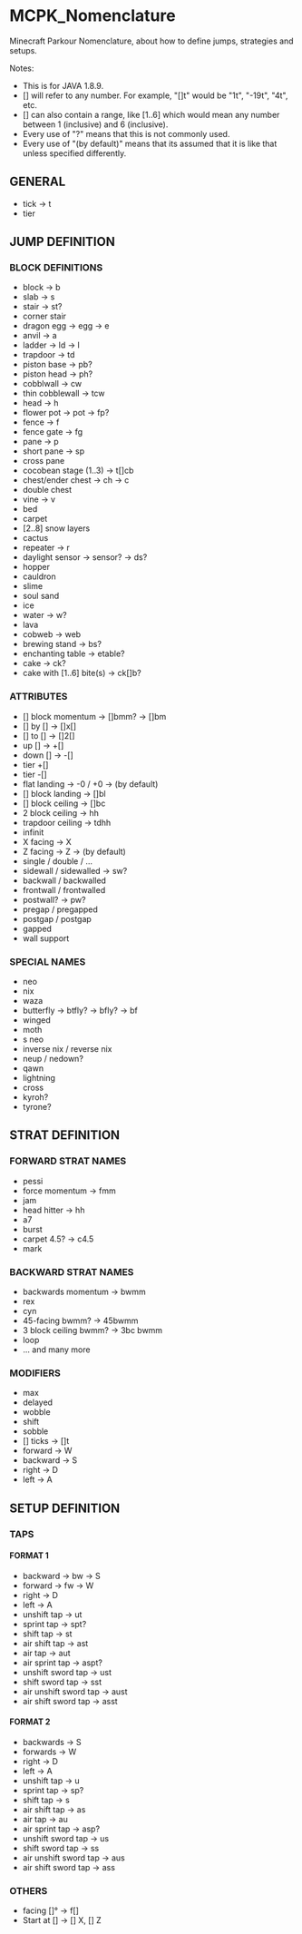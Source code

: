 # MCPK_Nomenclature
Minecraft Parkour Nomenclature, about how to define jumps, strategies and setups.

Notes: 
+ This is for JAVA 1.8.9.
+ [] will refer to any number. For example, "[]t" would be  "1t", "-19t", "4t", etc. 
+ [] can also contain a range, like [1..6] which would mean any number between 1 (inclusive) and 6 (inclusive).
+ Every use of "?" means that this is not commonly used.
+ Every use of "(by default)" means that its assumed that it is like that unless specified differently.

## GENERAL
+ tick -> t
+ tier

## JUMP DEFINITION
### BLOCK DEFINITIONS
+ block -> b
+ slab -> s
+ stair -> st?
+ corner stair
+ dragon egg -> egg -> e
+ anvil -> a
+ ladder -> ld -> l
+ trapdoor -> td
+ piston base -> pb?
+ piston head -> ph?
+ cobblwall -> cw
+ thin cobblewall -> tcw
+ head -> h
+ flower pot -> pot -> fp?
+ fence -> f
+ fence gate -> fg
+ pane -> p
+ short pane -> sp
+ cross pane
+ cocobean stage (1..3) -> t[]cb
+ chest/ender chest -> ch -> c
+ double chest
+ vine -> v
+ bed
+ carpet
+ [2..8] snow layers
+ cactus
+ repeater -> r
+ daylight sensor -> sensor? -> ds?
+ hopper
+ cauldron
+ slime
+ soul sand
+ ice
+ water -> w?
+ lava
+ cobweb -> web
+ brewing stand -> bs?
+ enchanting table -> etable?
+ cake -> ck?
+ cake with [1..6] bite(s) -> ck[]b?

###  ATTRIBUTES

+ [] block momentum -> []bmm? -> []bm
+ [] by [] -> []x[]
+ [] to [] -> []2[]
+ up [] -> +[]
+ down [] -> -[]
+ tier +[]
+ tier -[]
+ flat landing -> -0 / +0 -> (by default)
+ [] block landing -> []bl
+ [] block ceiling -> []bc
+ 2 block ceiling -> hh
+ trapdoor ceiling -> tdhh
+ infinit
+ X facing -> X
+ Z facing -> Z -> (by default)
+ single / double / ...
+ sidewall / sidewalled -> sw?
+ backwall / backwalled
+ frontwall / frontwalled
+ postwall? -> pw?
+ pregap / pregapped
+ postgap / postgap
+ gapped
+ wall support

### SPECIAL NAMES
+ neo
+ nix
+ waza
+ butterfly -> btfly? -> bfly? -> bf
+ winged
+ moth
+ s neo
+ inverse nix / reverse nix
+ neup / nedown?
+ qawn
+ lightning
+ cross
+ kyroh?
+ tyrone?

## STRAT DEFINITION
### FORWARD STRAT NAMES
+ pessi
+ force momentum -> fmm
+ jam
+ head hitter -> hh
+ a7
+ burst
+ carpet 4.5? -> c4.5
+ mark

### BACKWARD STRAT NAMES
+ backwards momentum -> bwmm
+ rex
+ cyn
+ 45-facing bwmm? -> 45bwmm
+ 3 block ceiling bwmm? -> 3bc bwmm
+ loop
+ ... and many more

### MODIFIERS
+ max
+ delayed
+ wobble
+ shift
+ sobble
+ [] ticks -> []t
+ forward -> W
+ backward -> S
+ right -> D
+ left -> A

## SETUP DEFINITION
### TAPS
#### FORMAT 1
+ backward -> bw -> S
+ forward -> fw -> W
+ right -> D
+ left -> A
+ unshift tap -> ut
+ sprint tap -> spt?
+ shift tap -> st
+ air shift tap -> ast
+ air tap -> aut
+ air sprint tap -> aspt?
+ unshift sword  tap -> ust
+ shift sword tap -> sst
+ air unshift sword tap -> aust
+ air shift sword tap -> asst

#### FORMAT 2
+ backwards -> S
+ forwards -> W
+ right -> D
+ left -> A
+ unshift tap -> u
+ sprint tap -> sp?
+ shift tap -> s
+ air shift tap -> as
+ air tap -> au
+ air sprint tap -> asp?
+ unshift sword  tap -> us
+ shift sword tap -> ss
+ air unshift sword tap -> aus
+ air shift sword tap -> ass

### OTHERS
+ facing []° -> f[]
+ Start at [] -> [] X, [] Z
